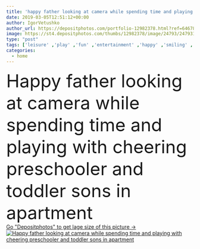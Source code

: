 ```yaml
---
title: 'happy father looking at camera while spending time and playing with cheering preschooler and toddler sons in apartment'
date: 2019-03-05T12:51:12+00:00
author: IgorVetushko
author_url: https://depositphotos.com/portfolio-12982378.html?ref=64678756
image: https://st4.depositphotos.com/thumbs/12982378/image/24793/247931792/api_thumb_450.jpg?forcejpeg=true
type: "post"
tags: ['leisure' ,'play' ,'fun' ,'entertainment' ,'happy' ,'smiling' ,'people' ,'cheering' ,'cute' ,'caucasian' ,'smile' ,'boys' ,'family' ,'male' ,'man' ,'childhood' ,'children' ,'kids' ,'toy' ,'adorable' ,'interior' ,'home' ,'playing' ,'together' ,'togetherness' ,'preschooler' ,'indoors' ,'toddler' ,'apartment' ,'handsome' ,'parent' ,'excited' ,'sofa' ,'excitement' ,'dad' ,'father' ,'couch' ,'brothers' ,'cheer' ,'siblings' ,'parenthood' ,'fatherhood' ,'sons' ,'daddy' ,'looking at camera' ,'toy car' ,'spending time' ,'hands in air' ]
categories: 
  - home
---
```

<div aling="center">
            <font size="60"> Happy father looking at camera while spending time and playing with cheering preschooler and toddler sons in apartment</font>   
</div>
<div>
    <a href='https://depositphotos.com/247931792/stock-photo-happy-father-looking-camera-while.html?ref=64678756' target=_blank > Go "Depositphotos" to get lage size of this picture ->
        <img href='https://depositphotos.com/247931792/stock-photo-happy-father-looking-camera-while.html?ref=64678756' src='https://st4.depositphotos.com/12982378/24793/i/950/depositphotos_247931792-stock-photo-happy-father-looking-camera-while.jpg?forcejpeg=true' alt='Happy father looking at camera while spending time and playing with cheering preschooler and toddler sons in apartment' >
    </a>
</div>
